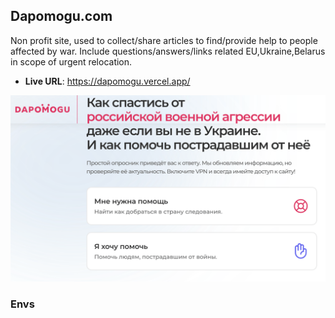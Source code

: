 ## Dapomogu.com

Non profit site, used to collect/share articles to find/provide help to people affected by war.
Include questions/answers/links related EU,Ukraine,Belarus in scope of urgent relocation.

- **Live URL**: https://dapomogu.vercel.app/

![Publicj](./public/main-preview.png)

### Envs



